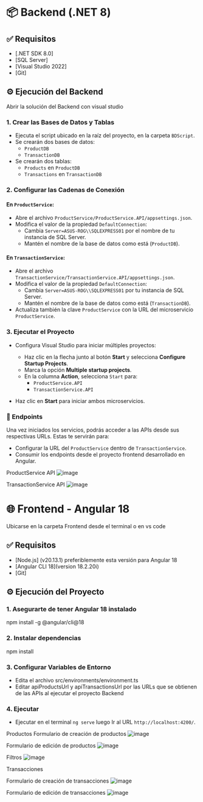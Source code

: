# 📦 Backend (.NET 8)

## ✅ Requisitos

- [.NET SDK 8.0]
- [SQL Server]
- [Visual Studio 2022]
- [Git]

## ⚙️ Ejecución del Backend

Abrir la solución del Backend con visual studio

### 1. Crear las Bases de Datos y Tablas

- Ejecuta el script ubicado en la raíz del proyecto, en la carpeta `BDScript`.
- Se crearán dos bases de datos:
  - `ProductDB`
  - `TransactionDB`
- Se crearán dos tablas:
  - `Products` en `ProductDB`
  - `Transactions` en `TransactionDB`

### 2. Configurar las Cadenas de Conexión

#### En `ProductService`:

- Abre el archivo `ProductService/ProductService.API/appsettings.json`.
- Modifica el valor de la propiedad `DefaultConnection`:
  - Cambia `Server=ASUS-ROG\\SQLEXPRESS01` por el nombre de tu instancia de SQL Server.
  - Mantén el nombre de la base de datos como está (`ProductDB`).

#### En `TransactionService`:

- Abre el archivo `TransactionService/TransactionService.API/appsettings.json`.
- Modifica el valor de la propiedad `DefaultConnection`:
  - Cambia `Server=ASUS-ROG\\SQLEXPRESS01` por tu instancia de SQL Server.
  - Mantén el nombre de la base de datos como está (`TransactionDB`).
- Actualiza también la clave `ProductService` con la URL del microservicio `ProductService`.

### 3. Ejecutar el Proyecto

- Configura Visual Studio para iniciar múltiples proyectos:
  - Haz clic en la flecha junto al botón **Start** y selecciona **Configure Startup Projects**.
  - Marca la opción **Multiple startup projects**.
  - En la columna **Action**, selecciona `Start` para:
    - `ProductService.API`
    - `TransactionService.API`

- Haz clic en **Start** para iniciar ambos microservicios.

### 🔗 Endpoints

Una vez iniciados los servicios, podrás acceder a las APIs desde sus respectivas URLs. Estas te servirán para:

- Configurar la URL del `ProductService` dentro de `TransactionService`.
- Consumir los endpoints desde el proyecto frontend desarrollado en Angular.

ProductService API
![image](https://github.com/user-attachments/assets/933535e9-9511-4837-9afc-10d6239edfdf)

TransactionService API
![image](https://github.com/user-attachments/assets/1101a686-ce34-42fd-8688-91e1d6baeeee)


# 🌐 Frontend - Angular 18

Ubicarse en la carpeta Frontend desde el terminal o en vs code

## ✅ Requisitos

- [Node.js] (v20.13.1) preferiblemente esta versión para Angular 18  
- [Angular CLI 18](version 18.2.20i)
- [Git]


## ⚙️ Ejecución del Proyecto
### 1. Asegurarte de tener Angular 18 instalado
npm install -g @angular/cli@18   

### 2. Instalar dependencias
npm install

### 3. Configurar Variables de Entorno
- Edita el archivo src/environments/environment.ts
- Editar apiProductsUrl y apiTransactionsUrl por las URLs que se obtienen de las APIs al ejecutar el proyecto Backend

### 4. Ejecutar

- Ejecutar en el terminal `ng serve` luego Ir al URL `http://localhost:4200/`.

Productos
Formulario de creación de productos 
![image](https://github.com/user-attachments/assets/227a8ed4-f4ca-4ab5-9fdd-242d68fde549)

Formulario de edición de productos 
![image](https://github.com/user-attachments/assets/c66e3a3c-467e-4fa7-881f-303998ccd02b)

Filtros
![image](https://github.com/user-attachments/assets/e9761d23-a14f-474d-96d7-80251fd0ecdd)

Transacciones

Formulario de creación de transacciones
![image](https://github.com/user-attachments/assets/37cf3f81-742a-4a37-9ab9-c54aaf029bb7)

Formulario de edición de transacciones
![image](https://github.com/user-attachments/assets/f92efbb7-d224-4f84-9814-f01e5a6d32be)
